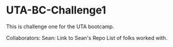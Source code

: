 # UTA-BC-Challenge1
This is challenge one for the UTA bootcamp.

Collaborators:
Sean: Link to Sean's Repo
List of folks worked with.